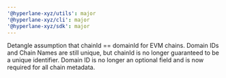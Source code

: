 ```yaml
---
'@hyperlane-xyz/utils': major
'@hyperlane-xyz/cli': major
'@hyperlane-xyz/sdk': major
---
```


Detangle assumption that chainId == domainId for EVM chains. Domain IDs and Chain Names are still unique, but chainId is no longer guaranteed to be a unique identifier. Domain ID is no longer an optional field and is now required for all chain metadata.
